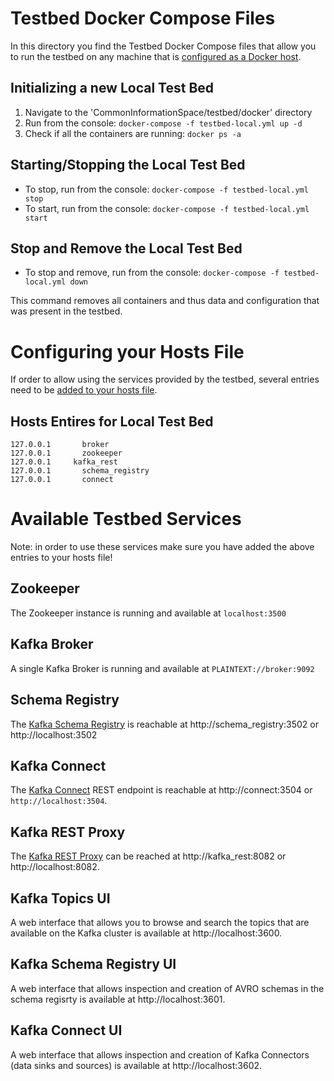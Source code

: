 # Testbed Docker Compose Files

In this directory you find the Testbed Docker Compose files that allow you to run the testbed on any machine that is [configured as a Docker host](https://docs.docker.com/engine/installation/).

## Initializing a new Local Test Bed

1. Navigate to the 'CommonInformationSpace/testbed/docker' directory
2. Run from the console: `docker-compose -f testbed-local.yml up -d`
3. Check if all the containers are running: `docker ps -a`

## Starting/Stopping the Local Test Bed

* To stop, run from the console: `docker-compose -f testbed-local.yml stop`
* To start, run from the console: `docker-compose -f testbed-local.yml start`

##  Stop and Remove the Local Test Bed

* To stop and remove, run from the console: `docker-compose -f testbed-local.yml down`

This command removes all containers and thus data and configuration that was present in the testbed.

# Configuring your Hosts File

If order to allow using the services provided by the testbed, several entries need to be [added to your hosts file](https://www.howtogeek.com/howto/27350/beginner-geek-how-to-edit-your-hosts-file/).

## Hosts Entires for Local Test Bed

```
127.0.0.1	    broker
127.0.0.1	    zookeeper
127.0.0.1     kafka_rest
127.0.0.1	    schema_registry
127.0.0.1	    connect
```

# Available Testbed Services

Note: in order to use these services make sure you have added the above entries to your hosts file!

## Zookeeper

The Zookeeper instance is running and available at `localhost:3500`

## Kafka Broker

A single Kafka Broker is running and available at `PLAINTEXT://broker:9092`

## Schema Registry

The [Kafka Schema Registry](https://docs.confluent.io/current/schema-registry/docs/index.html) is reachable at http://schema_registry:3502 or http://localhost:3502

## Kafka Connect

The [Kafka Connect](https://docs.confluent.io/current/connect/index.html) REST endpoint is reachable at http://connect:3504 or `http://localhost:3504`.

## Kafka REST Proxy

The [Kafka REST Proxy](https://docs.confluent.io/current/kafka-rest/docs/index.html) can be reached at http://kafka_rest:8082 or http://localhost:8082.

## Kafka Topics UI

A web interface that allows you to browse and search the topics that are available on the Kafka cluster is available at http://localhost:3600.

## Kafka Schema Registry UI

A web interface that allows inspection and creation of AVRO schemas in the schema regisrty is available at http://localhost:3601.

## Kafka Connect UI

A web interface that allows inspection and creation of Kafka Connectors (data sinks and sources) is available at http://localhost:3602.
